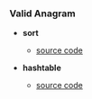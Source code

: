 ### Valid Anagram

- **sort**
    - [source code](source/sort.py)

- **hashtable**
    - [source code](source/hashtable.py)